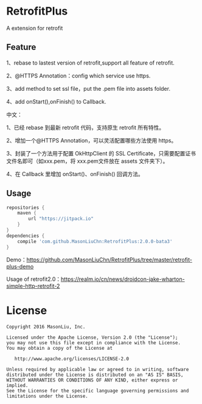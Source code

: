 RetrofitPlus
========
A extension for retrofit

Feature
--------

1、rebase to lastest version of retrofit,support all feature of retrofit.

2、@HTTPS Annotation：config which service use https.

3、add method to set ssl file，put the .pem file into assets folder.

4、add onStart(),onFinish() to Callback.


中文：

1、已经 rebase 到最新 retrofit 代码，支持原生 retrofit 所有特性。

2、增加一个@HTTPS Annotation，可以灵活配置哪些方法使用 https。

3、封装了一个方法用于配置 OkHttpClient 的 SSL Certificate，只需要配置证书文件名即可（如xxx.pem，将 xxx.pem文件放在 assets 文件夹下）。

4、在 Callback 里增加 onStart()、onFinish() 回调方法。

Usage
--------

```groovy
repositories {
    maven {
        url "https://jitpack.io"
    }
}
dependencies {
	compile 'com.github.MasonLiuChn:RetrofitPlus:2.0.0-bata3'
}
```
Demo：https://github.com/MasonLiuChn/RetrofitPlus/tree/master/retrofit-plus-demo

Usage of retrofit2.0：https://realm.io/cn/news/droidcon-jake-wharton-simple-http-retrofit-2

License
=======

    Copyright 2016 MasonLiu, Inc.

    Licensed under the Apache License, Version 2.0 (the "License");
    you may not use this file except in compliance with the License.
    You may obtain a copy of the License at

       http://www.apache.org/licenses/LICENSE-2.0

    Unless required by applicable law or agreed to in writing, software
    distributed under the License is distributed on an "AS IS" BASIS,
    WITHOUT WARRANTIES OR CONDITIONS OF ANY KIND, either express or implied.
    See the License for the specific language governing permissions and
    limitations under the License.
